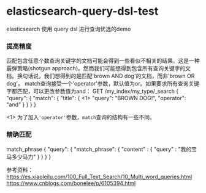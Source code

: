 # elasticsearch-query-dsl-test
elasticsearch 使用 query dsl 进行查询优选的demo

### 提高精度
匹配包含任意个数查询关键字的文档可能会得到一些看似不相关的结果，这是一种霰弹策略(shotgun approach)。然而我们可能想得到包含所有查询关键字的文档。换句话说，我们想得到的是匹配'brown AND dog'的文档，而非'brown OR dog'。
match查询接受一个'operator'参数，默认值为or。如果要求所有查询关键字都匹配，可以更改参数值为and：
GET /my_index/my_type/_search
{
    "query": {
        "match": {
            "title": {      <1>
                "query":    "BROWN DOG!",
                "operator": "and"
            }
        }
    }
}

<1> 为了加入``'operator'``参数，``match``查询的结构有一些不同。


### 精确匹配
match_phrase
{
  "query": {
    "match_phrase": {
        "content" : {
            "query" : "我的宝马多少马力"
        }
    }
  }
}



参考资料：<br/>
https://es.xiaoleilu.com/100_Full_Text_Search/10_Multi_word_queries.html  <br/>
https://www.cnblogs.com/bonelee/p/6105394.html

